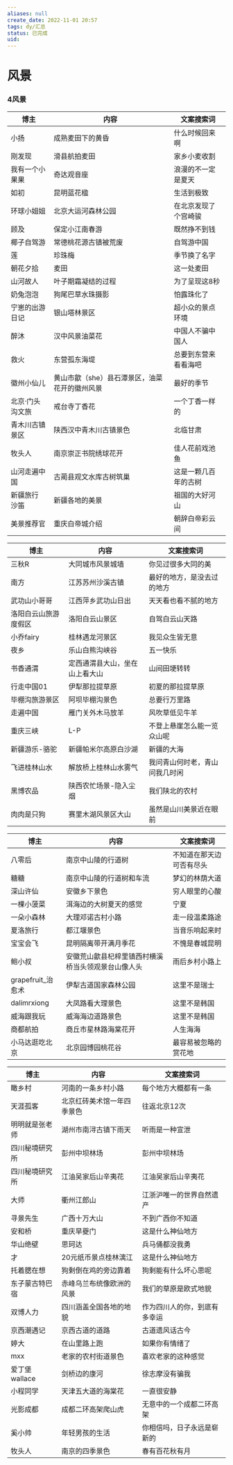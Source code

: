 ```yaml
---
aliases: null
create_date: 2022-11-01 20:57
tags: dy/汇总
status: 已完成 
uid: 
---
```



# 风景

### 4风景

| 博主 | 内容 | 文案搜索词 |
| --- | --- | --- |
| 小扬 | 成熟麦田下的黄昏 | 什么时候回来啊 |
| 刚发现 | 滑县航拍麦田 | 家乡小麦收割 |
| 我有一个小果果 | 奇达观音座 | 浪漫的不一定是夏天 |
| 如初 | 昆明蓝花楹 | 生活到极致 |
| 环球小姐姐 | 北京大运河森林公园 | 在北京发现了个宫崎骏 |
| 顾及 | 保定小江南春游 | 既然挣不到钱 |
| 椰子自驾游 | 常德桃花源古镇被荒废 | 自驾游中国 |
| 莲 | 珍珠梅 | 季节换了名字 |
| 朝花夕拾 | 麦田 | 这一处麦田 |
| 山河故人 | 叶子期霜凝结的过程 | 为了呈现这8秒 |
| 奶兔泡泡 | 狗尾巴草水珠摄影 | 怕露珠化了 |
| 宁崽的出游日记 | 银山塔林景区 | 超小众的景点环境 |
| 醉沐 | 汉中风景油菜花 | 中国人不骗中国人 |
| 救火 | 东营孤东海堤 | 总要到东营来看看海吧 |
| 徽州小仙儿 | 黄山市歙（she）县石潭景区，油菜花开的徽州风景 | 最好的季节 |
| 北京·门头沟文旅 | 戒台寺丁香花 | 一个丁香一样的 |
| 青木川古镇景区 | 陕西汉中青木川古镇景色 | 北临甘肃 |
| 牧头人 | 南京崇正书院绣球花开 | 佳人花前戏池鱼 |
| 山河走遍中国 | 古蔺县观文水库古树筑巢 | 这是一颗几百年的古树 |
| 新疆旅行 沙笛 | 新疆各地的美景 | 祖国的大好河山 |
| 美景推荐官 | 重庆白帝城介绍 | 朝辞白帝彩云间 |

| 博主 | 内容 | 文案搜索词 |
| --- | --- | --- |
| 三秋R | 大同城市风景城墙 | 你见过很多大同的美 |
| 南方 | 江苏苏州沙溪古镇 | 最好的地方，是没去过的地方 |
| 武功山小哥哥 | 江西萍乡武功山日出 | 天天看也看不腻的地方 |
| 洛阳白云山旅游度假区 | 洛阳白云山景区 | 自驾白云山天路 |
| 小乔fairy | 桂林遇龙河景区 | 我见众生皆无意 |
| 夜乡 | 乐山白熊沟峡谷 | 五一快乐 |
| 书香通渭 | 定西通渭县大山，坐在山上看大山 | 山间田埂转转 |
| 行走中国01 | 伊犁那拉提草原 | 初夏的那拉提草原 |
| 毕棚沟旅游景区 | 阿坝毕棚沟景色 | 总要行万里路 |
| 走遍中国 | 雁门关外木马放羊 | 风吹草低见牛羊 |
| 重庆三峡 | L-P | 不登上悬崖怎么能一览众山呢 |
| 新疆游乐-骆驼 | 新疆帕米尔高原白沙湖 | 新疆的大海 |
| 飞进桂林山水 | 解放桥上桂林山水雾气 | 我问青山何时老，青山问我几时闲 |
| 黑博农品 | 陕西农忙场景-隐入尘烟 | 我们陕北的农村 |
| 肉肉是只狗 | 赛里木湖风景区大山 | 虽然是山川美景近在眼前 |

| 博主 | 内容 | 文案搜索词 |
| --- | --- | --- |
| 八零后 | 南京中山陵的行道树 | 不知道在那天边可否有尽头 |
| 糖糖 | 南京中山陵的行道树和车流 | 梦幻的林荫大道 |
| 深山许仙 | 安徽乡下景色 | 穷人眼里的心酸 |
| 一棵小菠菜 | 洱海边的大树夏天的感觉 | 宁夏 |
| 一朵小森林 | 大理邓诺古村小路 | 走一段温柔路途 |
| 夏洛旅行 | 都江堰景色 | 当音乐响起来时 |
| 宝宝会飞 | 昆明隔离带开满月季花 | 不愧是春城昆明 |
| 鲍小叔 | 安徽荒山歙县杞梓里镇西村横溪桥当头领观景台山像人头 | 雨后乡村小路上 |
| grapefruit_治愈术 | 伊犁古道国家森林公园 | 这里不是瑞士 |
| dalimrxiong | 大凤路看大理景色 | 这里不是韩国 |
| 威海跟我玩 | 威海海边道路景色 | 这里不是韩国 |
| 商都航拍 | 商丘市星林路海棠花开 | 人生海海 |
| 小马达逛吃北京 | 北京园博园桃花谷 | 最容易被忽略的赏花地 |

| 博主 | 内容 | 文案搜索词 |
| --- | --- | --- |
| 瞰乡村 | 河南的一条乡村小路 | 每个地方大概都有一条 |
| 天涯孤客 | 北京红砖美术馆一年四季景色 | 往返北京12次 |
| 明明就是张老师 | 湖州市南浔古镇下雨天 | 听雨是一种宣泄 |
| 四川秘境研究所 | 彭州中坝林场 | 彭州中坝林场 |
| 四川秘境研究所 | 江油吴家后山辛夷花 | 江油吴家后山辛夷花 |
| 大师 | 衢州江郎山 | 江浙沪唯一的世界自然遗产 |
| 寻景先生 | 广西十万大山 | 不到广西你不知道 |
| 安和桥 | 重庆旱夔门 | 这是什么神仙地方 |
| 华山绝壁 | 思珂达 | 兵马俑都没我勇 |
| 才 | 20元纸币景点桂林漓江 | 这是什么神仙地方 |
| 托着腮在想 | 狗剩倒在鸡的旁边靠着 | 狗剩能有什么坏心思呢 |
| 东子蒙古特巴宿 | 赤峰乌兰布统像欧洲的风景 | 我们的草原是欧式地貌 |
| 双博人力 | 四川涵盖全国各地的地貌 | 作为四川人的你，到底有多幸运 |
| 京西潮遇记 | 京西古道的道路 | 古道遗风话古今 |
| 婷大 | 在山里路上跑 | 如果你有情绪了 |
| mxx | 老家的农村街道景色 | 喜欢老家的这种感觉 |
| 爱丁堡wallace | 剑桥边的康河 | 徐志摩没有骗我 |
| 小程同学 | 天津五大道的海棠花 | 一直很安静 |
| 光影成都 | 成都二环高架爬山虎 | 无意中的一个成都二环高架 |
| 奚小帅 | 年轻男孩的生活 | 你相信吗，日子永远是崭新的 |
| 牧头人 | 南京的四季景色 | 春有百花秋有月 |
